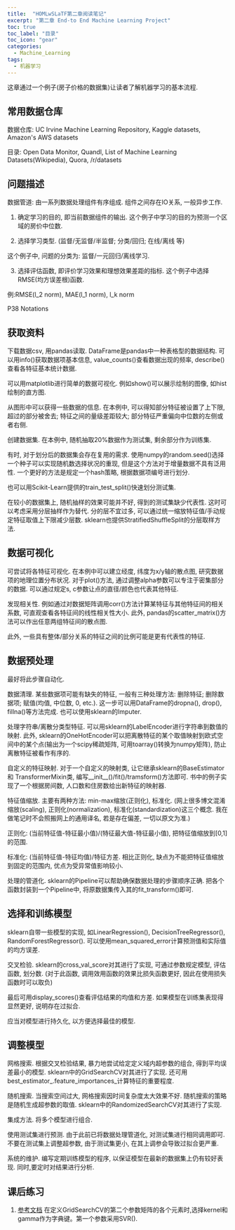 ```yaml
---
title:  "HOMLwSLaTF第二章阅读笔记"
excerpt: "第二章 End-to End Machine Learning Project"
toc: true
toc_label: "目录"
toc_icon: "gear"
categories:
  - Machine_Learning
tags:
  - 机器学习
---
```


这章通过一个例子(房子价格的数据集)让读者了解机器学习的基本流程.

## 常用数据仓库

数据仓库: UC Irvine Machine Learning Repository, Kaggle datasets, Amazon's AWS datasets

目录: Open Data Monitor, Quandl, List of Machine Learning Datasets(Wikipedia), Quora, /r/datasets

## 问题描述

数据管道: 由一系列数据处理组件有序组成. 组件之间存在IO关系, 一般异步工作.

1. 确定学习的目的, 即当前数据组件的输出. 这个例子中学习的目的为预测一个区域的房价中位数.

2. 选择学习类型. (监督/无监督/半监督; 分类/回归; 在线/离线 等)

这个例子中, 问题的分类为: 监督/一元回归/离线学习.

3. 选择评估函数, 即评价学习效果和理想效果差距的指标. 这个例子中选择RMSE(均方误差根)函数.

例:RMSE(l_2 norm), MAE(l_1 norm), l_k norm

P38 Notations

## 获取资料

下载数据csv, 用pandas读取. DataFrame是pandas中一种表格型的数据结构. 可以用info()获取数据项基本信息, value_counts()查看数据出现的频率, describe()查看各特征基本统计数据.

可以用matplotlib进行简单的数据可视化. 例如show()可以展示绘制的图像, 如hist绘制的直方图.

从图形中可以获得一些数据的信息. 在本例中, 可以得知部分特征被设置了上下限, 超过的部分被舍去; 特征之间的量级差距较大; 部分特征严重偏向中位数的左侧或者右侧.

创建数据集. 在本例中, 随机抽取20%数据作为测试集, 剩余部分作为训练集. 

有时, 对于划分后的数据集会存在复用的需求. 使用numpy的random.seed()选择一个种子可以实现随机数选择状况的重现, 但是这个方法对于增量数据不具有泛用性. 一个更好的方法是规定一个hash策略, 根据数据项编号进行划分.

也可以用Scikit-Learn提供的train_test_split()快速划分测试集.

在较小的数据集上, 随机抽样的效果可能并不好, 得到的测试集缺少代表性. 这时可以考虑采用分层抽样作为替代. 分的层不宜过多, 可以通过统一缩放特征值/手动规定特征取值上下限减少层数. sklearn也提供StratifiedShuffleSplit的分层取样方法. 

## 数据可视化

可尝试将各特征可视化. 在本例中可以建立经度, 纬度为x/y轴的散点图, 研究数据项的地理位置分布状况. 对于plot()方法, 通过调整alpha参数可以专注于密集部分的数据.  可以通过规定s, c参数让点的直径/颜色也代表其他特征.

发现相关性. 例如通过对数据矩阵调用corr()方法计算某特征与其他特征间的相关系数, 可直观查看各特征间的线性相关性大小. 此外, pandas的scatter_matrix()方法可以作出任意两组特征间的散点图.

此外,  一些具有整体/部分关系的特征之间的比例可能是更有代表性的特征.

## 数据预处理

最好将此步骤自动化. 

数据清理. 某些数据项可能有缺失的特征, 一般有三种处理方法: 删除特征; 删除数据项; 赋值(均值, 中位数, 0, etc.). 这一步可以用DataFrame的dropna(), drop(), fillna()等方法完成. 也可以使用sklearn的Imputer.

处理字符串/离散分类型特征. 可以用sklearn的LabelEncoder进行字符串到数值的映射. 此外, sklearn的OneHotEncoder可以把离散特征的某个取值映射到欧式空间中的某个点(输出为一个scipy稀疏矩阵, 可用toarray()转换为numpy矩阵), 防止离散特征被看作有序的.

自定义的特征映射. 对于一个自定义的映射类, 让它继承sklearn的BaseEstimator和 TransformerMixin类, 编写\_\_init\_\_()/fit()/tramsform()方法即可. 书中的例子实现了一个根据房间数, 人口数和住房数给出新特征的映射器.

特征值缩放. 主要有两种方法: min-max缩放(正则化), 标准化. (网上很多博文混淆缩放(scaling), 正则化(normalization), 标准化(standardization)这三个概念. 我在做笔记时不会照搬网上的通用译名, 若是存在偏差, 一切以原文为准.)

正则化: (当前特征值-特征最小值)/(特征最大值-特征最小值), 把特征值缩放到[0,1]的范围.

标准化: (当前特征值-特征均值)/特征方差. 相比正则化, 缺点为不能把特征值缩放到固定的范围内, 优点为受异常值影响较小.

处理的管道化. sklearn的Pipeline可以帮助确保数据处理的步骤顺序正确.  把各个函数封装到一个Pipeline中, 将原数据集传入其的fit_transform()即可.


## 选择和训练模型

sklearn自带一些模型的实现, 如LinearRegression(), DecisionTreeRegressor(), RandomForestRegressor(). 可以使用mean_squared_error计算预测值和实际值的均方误差.

交叉检验.  sklearn的cross_val_score对其进行了实现, 可通过参数规定模型, 评估函数, 划分数. (对于此函数, 调用效用函数的效果比损失函数更好, 因此在使用损失函数时可以取负)

最后可用display_scores()查看评估结果的均值和方差. 如果模型在训练集表现得显然更好, 说明存在过拟合.

应当对模型进行持久化, 以方便选择最佳的模型.

## 调整模型

网格搜索. 根据交叉检验结果, 暴力地尝试给定定义域内超参数的组合, 得到平均误差最小的模型. sklearn中的GridSearchCV对其进行了实现. 还可用best_estimator_.feature_importances_计算特征的重要程度.

随机搜索. 当搜索空间过大, 网格搜索因时间复杂度太大效果不好. 随机搜索的策略是随机生成超参数的取值. sklearn中的RandomizedSearchCV对其进行了实现.

集成方法. 将多个模型进行组合.

使用测试集进行预测. 由于此前已将数据处理管道化, 对测试集进行相同调用即可. 不要在测试集上调整超参数, 由于测试集更小, 在其上调参会导致过拟合更严重.

系统的维护. 编写定期训练模型的程序, 以保证模型在最新的数据集上仍有较好表现. 同时,要定时对结果进行分析.

## 课后练习

1. [参考文档](http://scikit-learn.org/stable/modules/generated/sklearn.svm.SVR.html) 在定义GridSearchCV的第二个参数矩阵的各个元素时,选择kernel和gamma作为字典键。第一个参数采用SVR().
